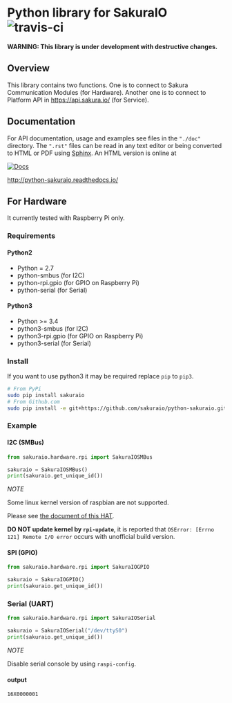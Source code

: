 # Python library for SakuraIO ![travis-ci](https://travis-ci.org/sakuraio/python-sakuraio.svg?branch=master)

**WARNING: This library is under development with destructive changes.**

## Overview

This library contains two functions.
One is to connect to Sakura Communication Modules (for Hardware).
Another one is to connect to Platform API in https://api.sakura.io/ (for Service).


## Documentation

For API documentation, usage and examples see files in the `"./doc"`
directory.  The `".rst"` files can be read in any text editor or being converted to
HTML or PDF using [Sphinx](http://sphinx-doc.org/). An HTML version is online at

[![Docs](https://readthedocs.org/projects/python-sakuraio/badge/?version=latest)](http://python-sakuraio.readthedocs.io/)

http://python-sakuraio.readthedocs.io/


## For Hardware

It currently tested with Raspberry Pi only.

### Requirements

#### Python2

* Python = 2.7
* python-smbus (for I2C)
* python-rpi.gpio (for GPIO on Raspberry Pi)
* python-serial (for Serial)

#### Python3

* Python >= 3.4
* python3-smbus (for I2C)
* python3-rpi.gpio (for GPIO on Raspberry Pi)
* python3-serial (for Serial)

### Install

If you want to use python3 it may be required replace `pip` to `pip3`.

```bash
# From PyPi
sudo pip install sakuraio
# From Github.com
sudo pip install -e git+https://github.com/sakuraio/python-sakuraio.git#egg=sakuraio
```

### Example

#### I2C (SMBus)

```python
from sakuraio.hardware.rpi import SakuraIOSMBus

sakuraio = SakuraIOSMBus()
print(sakuraio.get_unique_id())
```

*NOTE*

Some linux kernel version of raspbian are not supported.

Please see [the document of this HAT](https://sakura.io/developer/pdf/sco-rpi-01_manual_v1.0.1.pdf).

**DO NOT update kernel by `rpi-update`**, it is reported that `OSError: [Errno 121] Remote I/O error` occurs with unofficial build version.


#### SPI (GPIO)

```python
from sakuraio.hardware.rpi import SakuraIOGPIO

sakuraio = SakuraIOGPIO()
print(sakuraio.get_unique_id())
```


### Serial (UART)

```python
from sakuraio.hardware.rpi import SakuraIOSerial

sakuraio = SakuraIOSerial("/dev/ttyS0")
print(sakuraio.get_unique_id())
```

*NOTE*

Disable serial console by using `raspi-config`.


#### output

```
16X0000001
```
